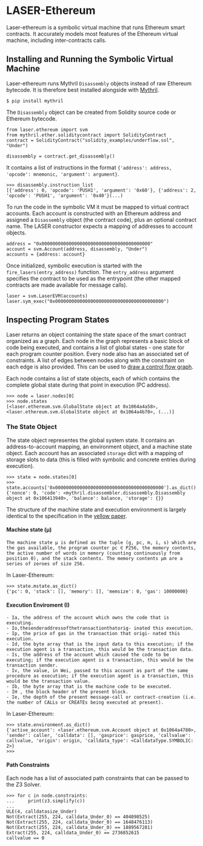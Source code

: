 # LASER-Ethereum

Laser-ethereum is a symbolic virtual machine that runs Ethereum smart contracts. It accurately models most features of the Ethereum virtual machine, including inter-contracts calls.

## Installing and Running the Symbolic Virtual Machine

Laser-ethereum runs Mythril `Disassembly` objects instead of raw Ethereum bytecode. It is therefore best installed alongside with [Mythril](https://github.com/ConsenSys/mythril).

```
$ pip install mythril
```

The `Disassembly` object can be created from Solidity source code or Ethereum bytecode.

```
from laser.ethereum import svm
from mythril.ether.soliditycontract import SolidityContract
contract = SolidityContract("solidity_examples/underflow.sol", "Under")

disassembly = contract.get_disassembly()
```

It contains a list of instructions in the format `{'address': address, 'opcode': mnemonic, 'argument': argument}`.

```
>>> disassembly.instruction_list
[{'address': 0, 'opcode': 'PUSH1', 'argument': '0x60'}, {'address': 2, 'opcode': 'PUSH1', 'argument': '0x40'}(...)
```

To run the code in the symbolic VM it must be mapped to virtual contract accounts. Each account is constructed with an Ethereum address and assigned a `Disassembly` object (the contract code), plus an optional contract name. The LASER constructor expects a mapping of addresses to account objects. 

```
address = "0x0000000000000000000000000000000000000000"
account = svm.Account(address, disassembly, "Under")
accounts = {address: account}
```

Once initialized, symbolic execution is started with the `fire_lasers(entry_address)` function. The `entry_address` argument specifies the contract to be used as the entrypoint (the other mapped contracts are made available for message calls).


```
laser = svm.LaserEVM(accounts)
laser.sym_exec("0x0000000000000000000000000000000000000000")
```

## Inspecting Program States

Laser returns an object containing the state space of the smart contract organized as a graph. Each node in the graph represents a basic block of code being executed, and contains a list of global states - one state for each program counter position. Every node also has an associated set of constraints. A list of edges between nodes along with the constraint on each edge is also provided. This can be used to [draw a control flow graph](https://github.com/ConsenSys/mythril#control-flow-graph).

Each node contains a list of state objects, each of which contains the complete global state during that point in execution (PC address).

```
>>> node = laser.nodes[0]
>>> node.states
[<laser.ethereum.svm.GlobalState object at 0x1064a4a58>, <laser.ethereum.svm.GlobalState object at 0x1064a4b70>, (...)]
```

### The State Object

The state object representes the global system state. It contains an address-to-account mapping, an environment object, and a machine state object. Each account has an associated `storage` dict with a mapping of storage slots to data (this is filled with symbolic and concrete entries during execution).

```
>>> state = node.states[0]
>>> state.accounts['0x0000000000000000000000000000000000000000'].as_dict()
{'nonce': 0, 'code': <mythril.disassembler.disassembly.Disassembly object at 0x106413940>, 'balance': balance, 'storage': {}}
```

The structure of the machine state and execution environment is largely identical to the specification in the [yellow paper](https://github.com/ethereum/yellowpaper).

#### Machine state (μ)

```
The machine state μ is defined as the tuple (g, pc, m, i, s) which are the gas available, the program counter pc ∈ P256, the memory contents, the active number of words in memory (counting continuously from position 0), and the stack contents. The memory contents μm are a series of zeroes of size 256.
```

In Laser-Ethereum:

```
>>> state.mstate.as_dict()
{'pc': 0, 'stack': [], 'memory': [], 'memsize': 0, 'gas': 10000000}
```

#### Execution Enviroment (I)

```
- Ia, the address of the account which owns the code that is executing.
- Io,thesenderaddressofthetransactionthatorig- inated this execution.
- Ip, the price of gas in the transaction that origi- nated this execution.
- Id, the byte array that is the input data to this execution; if the execution agent is a transaction, this would be the transaction data.
- Is, the address of the account which caused the code to be executing; if the execution agent is a transaction, this would be the transaction sender.
- Iv, the value, in Wei, passed to this account as part of the same procedure as execution; if the execution agent is a transaction, this would be the transaction value.
- Ib, the byte array that is the machine code to be executed.
- IH , the block header of the present block.
- Ie, the depth of the present message-call or contract-creation (i.e. the number of CALLs or CREATEs being executed at present).
```

In Laser-Ethereum:

```
>>> state.environment.as_dict()
{'active_account': <laser.ethereum.svm.Account object at 0x1064a4780>, 'sender': caller, 'calldata': [], 'gasprice': gasprice, 'callvalue': callvalue, 'origin': origin, 'calldata_type': <CalldataType.SYMBOLIC: 2>}
>>>
```

#### Path Constraints

Each node has a list of associated path constraints that can be passed to the Z3 Solver.

```
>>> for c in node.constraints:
...     print(z3.simplify(c))
... 
ULE(4, calldatasize_Under)
Not(Extract(255, 224, calldata_Under_0) == 404098525)
Not(Extract(255, 224, calldata_Under_0) == 1648476113)
Not(Extract(255, 224, calldata_Under_0) == 1889567281)
Extract(255, 224, calldata_Under_0) == 2736852615
callvalue == 0

```

